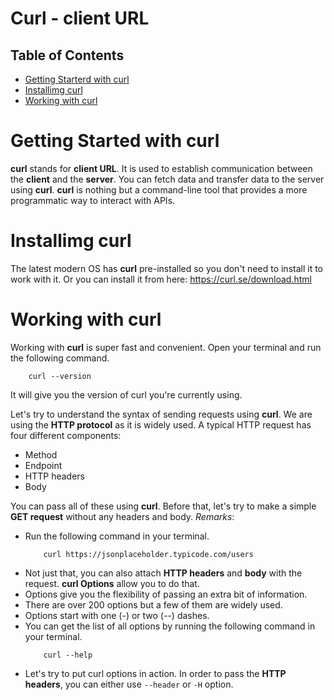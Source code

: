 # Curl - client URL

## Table of Contents
- [Getting Starterd with curl](#Getting-Started-with-curl)
- [Installimg curl](#Installimg-curl)
- [Working with curl](#Working-with-curl)

# Getting Started with curl
__curl__ stands for __client URL__. It is used to establish communication between the __client__ and the __server__. You can fetch data and transfer data to the server using __curl__. __curl__ is nothing but a command-line tool that provides a more programmatic way to interact with APIs.

# Installimg curl
The latest modern OS has __curl__ pre-installed so you don't need to install it to work with it. Or you can install it from here: https://curl.se/download.html

# Working with curl
Working with __curl__ is super fast and convenient. Open your terminal and run the following command.
```curl
    curl --version
```
It will give you the version of curl you're currently using.

Let's try to understand the syntax of sending requests using __curl__. We are using the __HTTP protocol__ as it is widely used. A typical HTTP request has four different components:
* Method
* Endpoint
* HTTP headers
* Body

You can pass all of these using __curl__. Before that, let's try to make a simple __GET request__ without any headers and body.
_Remarks_:
* Run the following command in your terminal.
    ```curl
        curl https://jsonplaceholder.typicode.com/users
    ```
* Not just that, you can also attach __HTTP headers__ and __body__ with the request. __curl Options__ allow you to do that.
* Options give you the flexibility of passing an extra bit of information.
* There are over 200 options but a few of them are widely used.
* Options start with one (-) or two (--) dashes.
* You can get the list of all options by running the following command in your terminal.
    ```curl
        curl --help
    ```
* Let's try to put curl options in action. In order to pass the __HTTP headers__, you can either use `--header` or `-H` option.